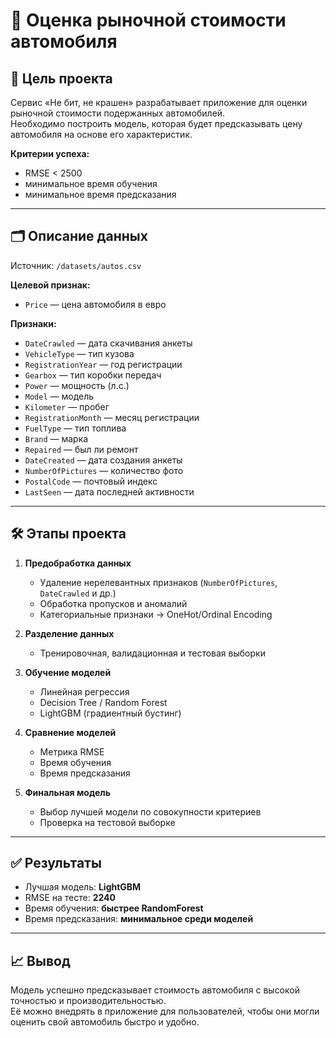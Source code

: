 # 🚗 Оценка рыночной стоимости автомобиля

## 📌 Цель проекта

Сервис «Не бит, не крашен» разрабатывает приложение для оценки рыночной стоимости подержанных автомобилей.  
Необходимо построить модель, которая будет предсказывать цену автомобиля на основе его характеристик.

**Критерии успеха:**
- RMSE < 2500
- минимальное время обучения
- минимальное время предсказания

---

## 🗂️ Описание данных

Источник: `/datasets/autos.csv`

**Целевой признак:**  
- `Price` — цена автомобиля в евро

**Признаки:**
- `DateCrawled` — дата скачивания анкеты
- `VehicleType` — тип кузова
- `RegistrationYear` — год регистрации
- `Gearbox` — тип коробки передач
- `Power` — мощность (л.с.)
- `Model` — модель
- `Kilometer` — пробег
- `RegistrationMonth` — месяц регистрации
- `FuelType` — тип топлива
- `Brand` — марка
- `Repaired` — был ли ремонт
- `DateCreated` — дата создания анкеты
- `NumberOfPictures` — количество фото
- `PostalCode` — почтовый индекс
- `LastSeen` — дата последней активности

---

## 🛠️ Этапы проекта

1. **Предобработка данных**
   - Удаление нерелевантных признаков (`NumberOfPictures`, `DateCrawled` и др.)
   - Обработка пропусков и аномалий
   - Категориальные признаки → OneHot/Ordinal Encoding

2. **Разделение данных**
   - Тренировочная, валидационная и тестовая выборки

3. **Обучение моделей**
   - Линейная регрессия
   - Decision Tree / Random Forest
   - LightGBM (градиентный бустинг)

4. **Сравнение моделей**
   - Метрика RMSE
   - Время обучения
   - Время предсказания

5. **Финальная модель**
   - Выбор лучшей модели по совокупности критериев
   - Проверка на тестовой выборке

---

## ✅ Результаты

- Лучшая модель: **LightGBM**
- RMSE на тесте: **2240**
- Время обучения: **быстрее RandomForest**
- Время предсказания: **минимальное среди моделей**

---

## 📈 Вывод

Модель успешно предсказывает стоимость автомобиля с высокой точностью и производительностью.  
Её можно внедрять в приложение для пользователей, чтобы они могли оценить свой автомобиль быстро и удобно.
